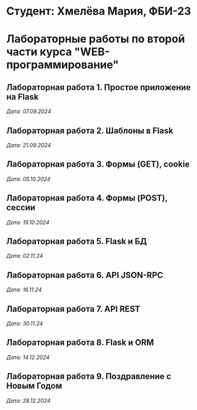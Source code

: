 # Студент: Хмелёва Мария, ФБИ-23

# Лабораторные работы по второй части курса "WEB-программирование"

## Лабораторная работа 1. Простое приложение на Flask

*Дата: 07.09.2024*

## Лабораторная работа 2. Шаблоны в Flask

*Дата: 21.09.2024*

## Лабораторная работа 3. Формы (GET), cookie

*Дата: 05.10.2024*

## Лабораторная работа 4. Формы (POST), сессии

*Дата: 19.10.2024*

## Лабораторная работа 5. Flask и БД

*Дата: 02.11.24*

## Лабораторная работа 6. API JSON-RPC

*Дата: 16.11.24*

## Лабораторная работа 7. API REST

*Дата: 30.11.24*

## Лабораторная работа 8. Flask и ORM
*Дата: 14.12.2024*

## Лабораторная работа 9. Поздравление с Новым Годом
*Дата: 28.12.2024*